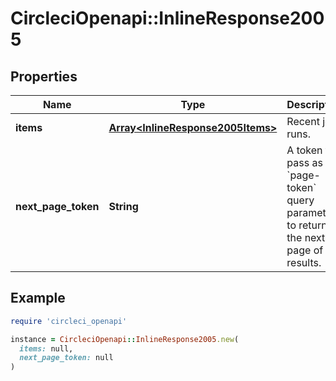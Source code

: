 # CircleciOpenapi::InlineResponse2005

## Properties

| Name | Type | Description | Notes |
| ---- | ---- | ----------- | ----- |
| **items** | [**Array&lt;InlineResponse2005Items&gt;**](InlineResponse2005Items.md) | Recent job runs. |  |
| **next_page_token** | **String** | A token to pass as a &#x60;page-token&#x60; query parameter to return the next page of results. |  |

## Example

```ruby
require 'circleci_openapi'

instance = CircleciOpenapi::InlineResponse2005.new(
  items: null,
  next_page_token: null
)
```


